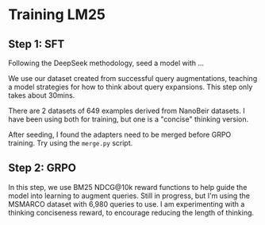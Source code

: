 # Training LM25

## Step 1: SFT

Following the DeepSeek methodology, seed a model with <thinking>...

We use our dataset created from successful query augmentations, teaching a model
strategies for how to think about query expansions. This step only takes about 30mins.

There are 2 datasets of 649 examples derived from NanoBeir datasets. I have been using
both for training, but one is a "concise" thinking version.

After seeding, I found the adapters need to be merged before GRPO training. Try using the
`merge.py` script.


## Step 2: GRPO

In this step, we use BM25 NDCG@10k reward functions to help guide the model into learning
to augment queries. Still in progress, but I'm using the MSMARCO dataset with 6,980 queries
to use. I am experimenting with a thinking conciseness reward, to encourage reducing the length
of thinking.

